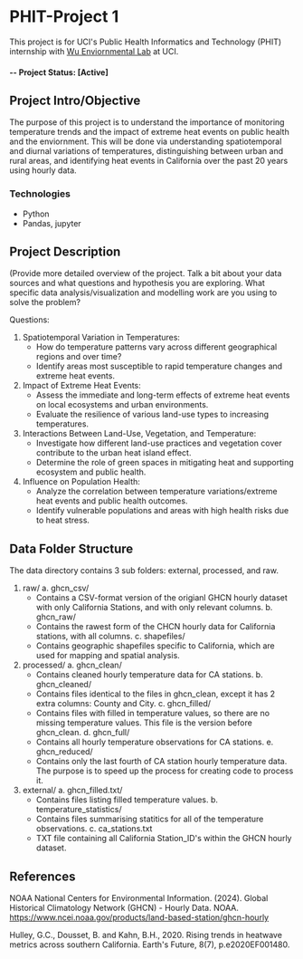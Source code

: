 # PHIT-Project 1
This project is for UCI's Public Health Informatics and Technology (PHIT) internship with [Wu Enviornmental Lab]([https://drwulab.net/]) at UCI.

#### -- Project Status: [Active]

## Project Intro/Objective
The purpose of this project is to understand the importance of monitoring temperature trends and the impact of extreme heat events on public health and the enviornment. This will be done via understanding spatiotemporal and diurnal variations of temperatures, distinguishing between urban and rural areas, and identifying heat events in California over the past 20 years using hourly data. 

### Technologies
* Python
* Pandas, jupyter


## Project Description
(Provide more detailed overview of the project.  Talk a bit about your data sources and what questions and hypothesis you are exploring. What specific data analysis/visualization and modelling work are you using to solve the problem? 

Questions: 
1. Spatiotemporal Variation in Temperatures:
   - How do temperature patterns vary across different geographical regions and over time?
   - Identify areas most susceptible to rapid temperature changes and extreme heat events.
3. Impact of Extreme Heat Events:
   - Assess the immediate and long-term effects of extreme heat events on local ecosystems and urban environments.
   - Evaluate the resilience of various land-use types to increasing temperatures.
4. Interactions Between Land-Use, Vegetation, and Temperature:
   - Investigate how different land-use practices and vegetation cover contribute to the urban heat island effect.
   - Determine the role of green spaces in mitigating heat and supporting ecosystem and public health.
5. Influence on Population Health:
   - Analyze the correlation between temperature variations/extreme heat events and public health outcomes.
   - Identify vulnerable populations and areas with high health risks due to heat stress.

## Data Folder Structure
The data directory contains 3 sub folders: external, processed, and raw. 

1. raw/
   a. ghcn_csv/
      - Contains a CSV-format version of the origianl GHCN hourly dataset with only California Stations, and with only relevant columns.
   b. ghcn_raw/
      - Contains the rawest form of the CHCN hourly data for California stations, with all columns.
   c. shapefiles/
      - Contains geographic shapefiles specific to California, which are used for mapping and spatial analysis.
2. processed/
   a. ghcn_clean/
      - Contains cleaned hourly temperature data for CA stations. 
   b. ghcn_cleaned/
      - Contains files identical to the files in ghcn_clean, except it has 2 extra columns: County and City.
   c. ghcn_filled/
      - Contains files with filled in temperature values, so there are no missing temperature values. This file is the version before ghcn_clean.
   d. ghcn_full/
      - Contains all hourly temperature observations for CA stations.
   e. ghcn_reduced/
      - Contains only the last fourth of CA station hourly temperature data. The purpose is to speed up the process for creating code to process it.
3. external/
   a. ghcn_filled.txt/
      - Contains files listing filled temperature values.
   b. temperature_statistics/
      - Contains files summarising statitics for all of the temperature observations.
   c. ca_stations.txt
      - TXT file containing all California Station_ID's within the GHCN hourly dataset.

## References
NOAA National Centers for Environmental Information. (2024). Global Historical Climatology Network (GHCN) - Hourly Data. NOAA. https://www.ncei.noaa.gov/products/land-based-station/ghcn-hourly

Hulley, G.C., Dousset, B. and Kahn, B.H., 2020. Rising trends in heatwave metrics across southern California. Earth's Future, 8(7), p.e2020EF001480.

